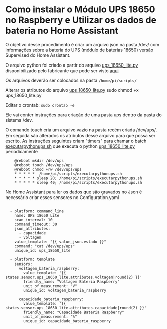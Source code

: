 # Como instalar o Módulo UPS 18650 no Raspberry e Utilizar os dados de bateria no Home Assistant

O objetivo desse procedimento é criar um arquivo json na pasta /dev/ com informações sobre a bateria do UPS (módulo de baterias 18650) versão Supervised do Home Assistant.

O arquivo python foi criado a partir do arquivo [ups_18650_lite.py](ups_18650_lite.py)  disponibilizado pelo fabricante que pode ser visto [aqui](https://github.com/edilsoncorrea/UPS-18650-Lite)


Os arquivos deverão ser colocados na pasta `/home/pi/scripts/`

Alterar os atributos do arquivo [ups_18650_lite.py](./ups_18650_lite.py)
sudo chmod +x ups_18650_lite.py

Editar o crontab: `sudo crontab -e`

Ele vai conter instruções para criação de uma pasta ups dentro da pasta do sistema /dev.

O comando touch cria um arquivo vazio na pasta recém criada /dev/ups/. Em seguida são alterados os atributos desse arquivo para que possa ser escrito. As instruções seguintes criam "timers" para chamar o batch [executarpythonups.sh](./executarpythonups.sh) que executa o python [ups_18650_lite.py](./ups_18650_lite.py) periodicamente

````
	@reboot mkdir /dev/ups
	@reboot touch /dev/ups/ups
	@reboot chmod +rw /dev/ups/ups
	* * * * *  /home/pi/scripts/executarpythonups.sh
	* * * * * sleep 20; /home/pi/scripts/executarpythonups.sh
	* * * * * sleep 40; /home/pi/scripts/executarpythonups.sh
````

No Home Assistant para ler os dados que são gravados no Json é necessário criar esses sensores no Configuration.yaml

````

  - platform: command_line
    name: UPS 18650 Lite
    scan_interval: 10
    command_timeout: 30
    json_attributes:
      - capacidade
      - voltagem
    value_template: "{{ value_json.estado }}"
    command: "cat /dev/ups/ups"
    unique_id: ups_18650_lite
    
  - platform: template
    sensors: 
      voltagem_bateria_raspberry:
        value_template: '{{ states.sensor.ups_18650_lite.attributes.voltagem|round(2) }}'
        friendly_name: "Voltagem Bateria Raspberry"
        unit_of_measurement: "V"
        unique_id: voltagem_bateria_raspberry
    
      capacidade_bateria_raspberry:
        value_template: '{{ states.sensor.ups_18650_lite.attributes.capacidade|round(2) }}'
        friendly_name: "Capacidade Bateria Raspberry"
        unit_of_measurement: "%"
        unique_id: capacidade_bateria_raspberry
	
````	








